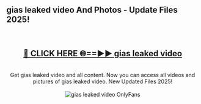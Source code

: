 <h2>gias leaked video And Photos - Update Files 2025!</h2>
<br>
<div align="center">
<h2><a href="https://top-ai-tools.click/QrbHav" rel="nofollow">🔴 CLICK HERE 🌐==►► gias leaked video</a></h2>
<br>
Get gias leaked video and all content. Now you can access all videos and pictures of gias leaked video. New Updated Files 2025!
<br>
<br>
<a href="https://top-ai-tools.click/QrbHav" rel="nofollow" data-target="animated-image.originalLink"><img src="https://i.ibb.co.com/WyWwxjT/player-gif2.gif" alt="gias leaked video OnlyFans" style="max-width: 100%; display: inline-block;" data-target="animated-image.originalImage"></a>
</div>
<br>